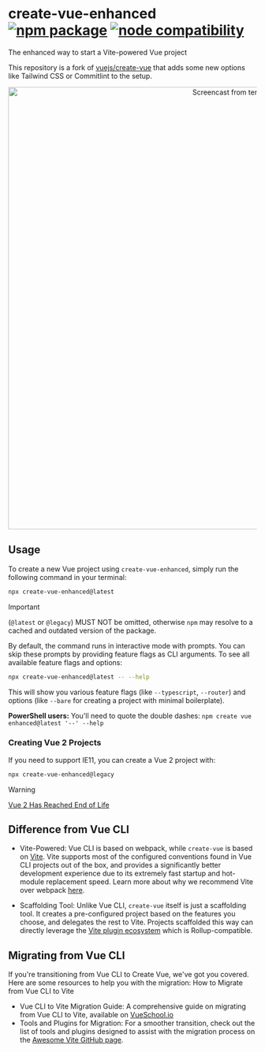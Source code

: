 # create-vue-enhanced <a href="https://npmjs.com/package/create-vue-enhanced"><img src="https://badgen.net/npm/v/create-vue-enhanced" alt="npm package"></a> <a href="https://nodejs.org/en/about/previous-releases"><img src="https://img.shields.io/node/v/create-vue-enhanced" alt="node compatibility"></a>

The enhanced way to start a Vite-powered Vue project

This repository is a fork of [vuejs/create-vue](https://github.com/vuejs/create-vue) that adds some new options like Tailwind CSS or Commitlint to the setup.

<p align="center">
  <img width="898" alt="Screencast from terminal" src="https://github.com/vuejs/create-vue-enhanced/blob/main/media/screencast-cli.gif?raw=true">
</p>

## Usage

To create a new Vue project using `create-vue-enhanced`, simply run the following command in your terminal:

```sh
npx create-vue-enhanced@latest
```

> [!IMPORTANT]
> (`@latest` or `@legacy`) MUST NOT be omitted, otherwise `npm` may resolve to a cached and outdated version of the package.

By default, the command runs in interactive mode with prompts. You can skip these prompts by providing feature flags as CLI arguments. To see all available feature flags and options:

```sh
npx create-vue-enhanced@latest -- --help
```

This will show you various feature flags (like `--typescript`, `--router`) and options (like `--bare` for creating a project with minimal boilerplate).

**PowerShell users:** You'll need to quote the double dashes: `npm create vue enhanced@latest '--' --help`

### Creating Vue 2 Projects

If you need to support IE11, you can create a Vue 2 project with:

```sh
npx create-vue-enhanced@legacy
```

> [!WARNING]  
> [Vue 2 Has Reached End of Life](https://v2.vuejs.org/eol/)

## Difference from Vue CLI

- Vite-Powered: Vue CLI is based on webpack, while `create-vue` is based on [Vite](https://vite.dev/). Vite supports most of the configured conventions found in Vue CLI projects out of the box, and provides a significantly better development experience due to its extremely fast startup and hot-module replacement speed. Learn more about why we recommend Vite over webpack [here](https://vite.dev/guide/why.html).

- Scaffolding Tool: Unlike Vue CLI, `create-vue` itself is just a scaffolding tool. It creates a pre-configured project based on the features you choose, and delegates the rest to Vite. Projects scaffolded this way can directly leverage the [Vite plugin ecosystem](https://vite.dev/plugins/) which is Rollup-compatible.

## Migrating from Vue CLI

If you're transitioning from Vue CLI to Create Vue, we've got you covered. Here are some resources to help you with the migration:
How to Migrate from Vue CLI to Vite

- Vue CLI to Vite Migration Guide: A comprehensive guide on migrating from Vue CLI to Vite, available on [VueSchool.io](https://vueschool.io/articles/vuejs-tutorials/how-to-migrate-from-vue-cli-to-vite/)
- Tools and Plugins for Migration: For a smoother transition, check out the list of tools and plugins designed to assist with the migration process on the
  [Awesome Vite GitHub page](https://github.com/vitejs/awesome-vite#vue-cli).
